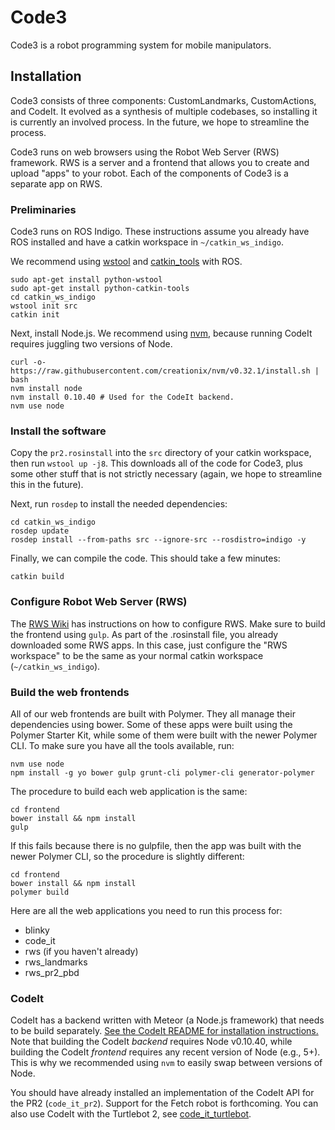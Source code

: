 # Code3
Code3 is a robot programming system for mobile manipulators.

## Installation
Code3 consists of three components: CustomLandmarks, CustomActions, and CodeIt.
It evolved as a synthesis of multiple codebases, so installing it is currently an involved process.
In the future, we hope to streamline the process.

Code3 runs on web browsers using the Robot Web Server (RWS) framework.
RWS is a server and a frontend that allows you to create and upload "apps" to your robot.
Each of the components of Code3 is a separate app on RWS.

### Preliminaries
Code3 runs on ROS Indigo.
These instructions assume you already have ROS installed and have a catkin workspace in `~/catkin_ws_indigo`.

We recommend using [wstool](http://wiki.ros.org/wstool) and [catkin_tools](https://catkin-tools.readthedocs.io/en/latest/) with ROS.
```
sudo apt-get install python-wstool
sudo apt-get install python-catkin-tools
cd catkin_ws_indigo
wstool init src
catkin init
```

Next, install Node.js.
We recommend using [nvm](https://github.com/creationix/nvm), because running CodeIt requires juggling two versions of Node.
```
curl -o- https://raw.githubusercontent.com/creationix/nvm/v0.32.1/install.sh | bash
nvm install node
nvm install 0.10.40 # Used for the CodeIt backend.
nvm use node
```

### Install the software
Copy the `pr2.rosinstall` into the `src` directory of your catkin workspace, then run `wstool up -j8`.
This downloads all of the code for Code3, plus some other stuff that is not strictly necessary (again, we hope to streamline this in the future).

Next, run `rosdep` to install the needed dependencies:
```
cd catkin_ws_indigo
rosdep update
rosdep install --from-paths src --ignore-src --rosdistro=indigo -y
```

Finally, we can compile the code.
This should take a few minutes:
```
catkin build
```

### Configure Robot Web Server (RWS)
The [RWS Wiki](https://github.com/hcrlab/rws/wiki) has instructions on how to configure RWS.
Make sure to build the frontend using `gulp`.
As part of the .rosinstall file, you already downloaded some RWS apps.
In this case, just configure the "RWS workspace" to be the same as your normal catkin workspace (`~/catkin_ws_indigo`).

### Build the web frontends
All of our web frontends are built with Polymer.
They all manage their dependencies using bower.
Some of these apps were built using the Polymer Starter Kit, while some of them were built with the newer Polymer CLI.
To make sure you have all the tools available, run:
```
nvm use node
npm install -g yo bower gulp grunt-cli polymer-cli generator-polymer
```

The procedure to build each web application is the same:
```
cd frontend
bower install && npm install
gulp
```

If this fails because there is no gulpfile, then the app was built with the newer Polymer CLI, so the procedure is slightly different:
```
cd frontend
bower install && npm install
polymer build
```

Here are all the web applications you need to run this process for:
- blinky
- code_it
- rws (if you haven't already)
- rws_landmarks
- rws_pr2_pbd

### CodeIt
CodeIt has a backend written with Meteor (a Node.js framework) that needs to be build separately.
[See the CodeIt README for installation instructions.](https://github.com/hcrlab/code_it)
Note that building the CodeIt *backend* requires Node v0.10.40, while building the CodeIt *frontend* requires any recent version of Node (e.g., 5+).
This is why we recommended using `nvm` to easily swap between versions of Node.

You should have already installed an implementation of the CodeIt API for the PR2 (`code_it_pr2`).
Support for the Fetch robot is forthcoming.
You can also use CodeIt with the Turtlebot 2, see [code_it_turtlebot](https://github.com/hcrlab/code_it_turtlebot).
